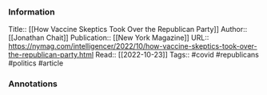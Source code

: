 
### Information
Title:: [[How Vaccine Skeptics Took Over the Republican Party]]
Author:: [[Jonathan Chait]]
Publication:: [[New York Magazine]]
URL:: https://nymag.com/intelligencer/2022/10/how-vaccine-skeptics-took-over-the-republican-party.html
Read:: [[2022-10-23]]
Tags:: #covid #republicans #politics 
#article

### Annotations
